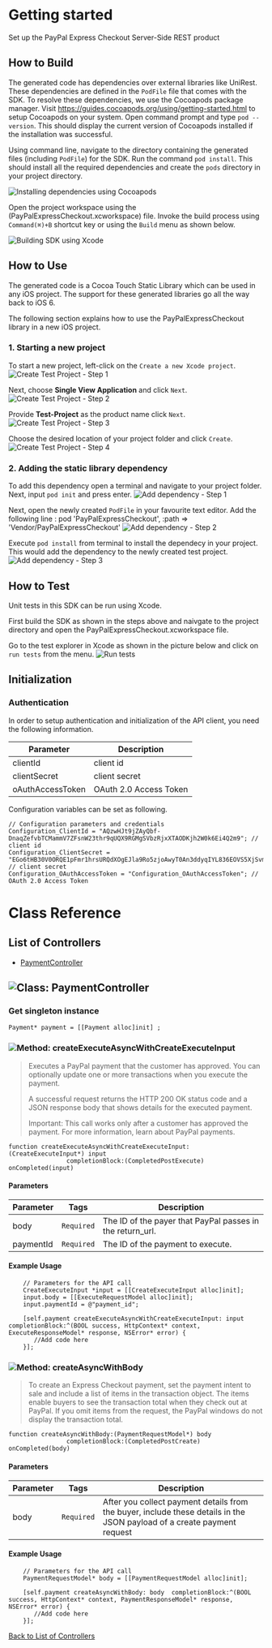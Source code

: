 # Getting started

Set up the PayPal Express Checkout Server-Side REST product

## How to Build


The generated code has dependencies over external libraries like UniRest. These dependencies are defined in the ```PodFile``` file that comes with the SDK. 
To resolve these dependencies, we use the Cocoapods package manager.
Visit https://guides.cocoapods.org/using/getting-started.html to setup Cocoapods on your system.
Open command prompt and type ```pod --version```. This should display the current version of Cocoapods installed if the installation was successful.

Using command line, navigate to the directory containing the generated files (including ```PodFile```) for the SDK. 
Run the command ```pod install```. This should install all the required dependencies and create the ```pods``` directory in your project directory.

![Installing dependencies using Cocoapods](https://apidocs.io/illustration/objc?step=AddDependencies&workspaceFolder=PayPal%20Express%20Checkout-ObjC&workspaceName=PayPalExpressCheckout&projectName=PayPalExpressCheckout&rootNamespace=PayPalExpressCheckout)

Open the project workspace using the (PayPalExpressCheckout.xcworkspace) file. Invoke the build process using `Command(⌘)+B` shortcut key or using the `Build` menu as shown below.

![Building SDK using Xcode](https://apidocs.io/illustration/objc?step=BuildSDK&workspaceFolder=PayPal%20Express%20Checkout-ObjC&workspaceName=PayPalExpressCheckout&projectName=PayPalExpressCheckout&rootNamespace=PayPalExpressCheckout)


## How to Use

The generated code is a Cocoa Touch Static Library which can be used in any iOS project. The support for these generated libraries go all the way back to iOS 6.

The following section explains how to use the PayPalExpressCheckout library in a new iOS project.     
### 1. Starting a new project
To start a new project, left-click on the ```Create a new Xcode project```.
![Create Test Project - Step 1](https://apidocs.io/illustration/objc?step=Test1&workspaceFolder=PayPal%20Express%20Checkout-ObjC&workspaceName=PayPalExpressCheckout&projectName=PayPalExpressCheckout&rootNamespace=PayPalExpressCheckout)

Next, choose **Single View Application** and click ```Next```.
![Create Test Project - Step 2](https://apidocs.io/illustration/objc?step=Test2&workspaceFolder=PayPal%20Express%20Checkout-ObjC&workspaceName=PayPalExpressCheckout&projectName=PayPalExpressCheckout&rootNamespace=PayPalExpressCheckout)

Provide **Test-Project** as the product name click ```Next```.
![Create Test Project - Step 3](https://apidocs.io/illustration/objc?step=Test3&workspaceFolder=PayPal%20Express%20Checkout-ObjC&workspaceName=PayPalExpressCheckout&projectName=PayPalExpressCheckout&rootNamespace=PayPalExpressCheckout)

Choose the desired location of your project folder and click ```Create```.
![Create Test Project - Step 4](https://apidocs.io/illustration/objc?step=Test4&workspaceFolder=PayPal%20Express%20Checkout-ObjC&workspaceName=PayPalExpressCheckout&projectName=PayPalExpressCheckout&rootNamespace=PayPalExpressCheckout)

### 2. Adding the static library dependency
To add this dependency open a terminal and navigate to your project folder. Next, input ```pod init``` and press enter.
![Add dependency - Step 1](https://apidocs.io/illustration/objc?step=Add0&workspaceFolder=PayPal%20Express%20Checkout-ObjC&workspaceName=PayPalExpressCheckout&projectName=PayPalExpressCheckout&rootNamespace=PayPalExpressCheckout)

Next, open the newly created ```PodFile``` in your favourite text editor. Add the following line : pod 'PayPalExpressCheckout', :path => 'Vendor/PayPalExpressCheckout'
![Add dependency - Step 2](https://apidocs.io/illustration/objc?step=Add1&workspaceFolder=PayPal%20Express%20Checkout-ObjC&workspaceName=PayPalExpressCheckout&projectName=PayPalExpressCheckout&rootNamespace=PayPalExpressCheckout)

Execute `pod install` from terminal to install the dependecy in your project. This would add the dependency to the newly created test project.
![Add dependency - Step 3](https://apidocs.io/illustration/objc?step=Add2&workspaceFolder=PayPal%20Express%20Checkout-ObjC&workspaceName=PayPalExpressCheckout&projectName=PayPalExpressCheckout&rootNamespace=PayPalExpressCheckout)


## How to Test

Unit tests in this SDK can be run using Xcode. 

First build the SDK as shown in the steps above and naivgate to the project directory and open the PayPalExpressCheckout.xcworkspace file.

Go to the test explorer in Xcode as shown in the picture below and click on `run tests` from the menu. 
![Run tests](https://apidocs.io/illustration/objc?step=RunTests&workspaceFolder=PayPal%20Express%20Checkout-ObjC&workspaceName=PayPalExpressCheckout&projectName=PayPalExpressCheckout&rootNamespace=PayPalExpressCheckout)


## Initialization

### Authentication
In order to setup authentication and initialization of the API client, you need the following information.

| Parameter | Description |
|-----------|-------------|
| clientId | client id |
| clientSecret | client secret |
| oAuthAccessToken | OAuth 2.0 Access Token |



Configuration variables can be set as following.
```Objc
// Configuration parameters and credentials
Configuration_ClientId = "AQzwHJt9jZAyQbf-DnaqZefvbTCMammV7ZFsnW23thr9qUQX9RGMgSVbzRjxXTAODKjh2W0k6Ei4Q2m9"; // client id
Configuration_ClientSecret = "EGo6tHB30V0ORQE1pFmr1hrsURQdXOgEJla9Ro5zjoAwyT0An3ddyqIYL836EOVS5XjSvmw_qwEEMsgd"; // client secret
Configuration_OAuthAccessToken = "Configuration_OAuthAccessToken"; // OAuth 2.0 Access Token

```

# Class Reference

## <a name="list_of_controllers"></a>List of Controllers

* [PaymentController](#payment_controller)

## <a name="payment_controller"></a>![Class: ](https://apidocs.io/img/class.png ".PaymentController") PaymentController

### Get singleton instance
```objc
Payment* payment = [[Payment alloc]init] ;
```

### <a name="create_execute_async_with_create_execute_input"></a>![Method: ](https://apidocs.io/img/method.png ".PaymentController.createExecuteAsyncWithCreateExecuteInput") createExecuteAsyncWithCreateExecuteInput

> Executes a PayPal payment that the customer has approved. You can optionally update one or more transactions when you execute the payment.
> 
> A successful request returns the HTTP 200 OK status code and a JSON response body that shows details for the executed payment.
> 
> Important: This call works only after a customer has approved the payment. For more information, learn about PayPal payments.


```objc
function createExecuteAsyncWithCreateExecuteInput:(CreateExecuteInput*) input
                completionBlock:(CompletedPostExecute) onCompleted(input)
```

#### Parameters

| Parameter | Tags | Description |
|-----------|------|-------------|
| body |  ``` Required ```  | The ID of the payer that PayPal passes in the return_url. |
| paymentId |  ``` Required ```  | The ID of the payment to execute. |





#### Example Usage

```objc
    // Parameters for the API call
    CreateExecuteInput *input = [[CreateExecuteInput alloc]init];
    input.body = [[ExecuteRequestModel alloc]init];
    input.paymentId = @"payment_id";

    [self.payment createExecuteAsyncWithCreateExecuteInput: input completionBlock:^(BOOL success, HttpContext* context, ExecuteResponseModel* response, NSError* error) { 
       //Add code here
    }];
```


### <a name="create_async_with_body"></a>![Method: ](https://apidocs.io/img/method.png ".PaymentController.createAsyncWithBody") createAsyncWithBody

> To create an Express Checkout payment, set the payment intent to sale and include a list of items in the transaction object. The items enable buyers to see the transaction total when they check out at PayPal. If you omit items from the request, the PayPal windows do not display the transaction total.


```objc
function createAsyncWithBody:(PaymentRequestModel*) body
                completionBlock:(CompletedPostCreate) onCompleted(body)
```

#### Parameters

| Parameter | Tags | Description |
|-----------|------|-------------|
| body |  ``` Required ```  | After you collect payment details from the buyer, include these details in the JSON payload of a create payment request |





#### Example Usage

```objc
    // Parameters for the API call
    PaymentRequestModel* body = [[PaymentRequestModel alloc]init];

    [self.payment createAsyncWithBody: body  completionBlock:^(BOOL success, HttpContext* context, PaymentResponseModel* response, NSError* error) { 
       //Add code here
    }];
```


[Back to List of Controllers](#list_of_controllers)



